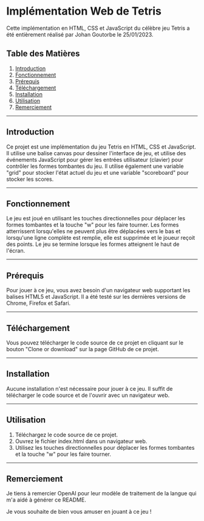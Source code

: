 # Implémentation Web de Tetris

Cette implémentation en HTML, CSS et JavaScript du célèbre jeu Tetris a été entièrement réalisé par Johan Goutorbe le 25/01/2023.

## Table des Matières

1. [Introduction](#Introduction)
2. [Fonctionnement](#Fonctionnement)
3. [Prérequis](#Prérequis)
4. [Téléchargement](#Téléchargement)
5. [Installation](#Installation)
6. [Utilisation](#Utilisation)
7. [Remerciement](#Remerciement)
***
## Introduction

Ce projet est une implémentation du jeu Tetris en HTML, CSS et JavaScript. Il utilise une balise canvas pour dessiner l'interface de jeu, et utilise des événements JavaScript pour gérer les entrées utilisateur (clavier) pour contrôler les formes tombantes du jeu. Il utilise également une variable "grid" pour stocker l'état actuel du jeu et une variable "scoreboard" pour stocker les scores.
***
## Fonctionnement

Le jeu est joué en utilisant les touches directionnelles pour déplacer les formes tombantes et la touche "w" pour les faire tourner. Les formes atterrissent lorsqu'elles ne peuvent plus être déplacées vers le bas et lorsqu'une ligne complète est remplie, elle est supprimée et le joueur reçoit des points. Le jeu se termine lorsque les formes atteignent le haut de l'écran.
***
## Prérequis

Pour jouer à ce jeu, vous avez besoin d'un navigateur web supportant les balises HTML5 et JavaScript. Il a été testé sur les dernières versions de Chrome, Firefox et Safari.
***
## Téléchargement

Vous pouvez télécharger le code source de ce projet en cliquant sur le bouton "Clone or download" sur la page GitHub de ce projet.
***
## Installation

Aucune installation n'est nécessaire pour jouer à ce jeu. Il suffit de télécharger le code source et de l'ouvrir avec un navigateur web.
***
## Utilisation

1. Téléchargez le code source de ce projet.
2. Ouvrez le fichier index.html dans un navigateur web.
3. Utilisez les touches directionnelles pour déplacer les formes tombantes et la touche "w" pour les faire tourner.
***
## Remerciement

Je tiens à remercier OpenAI pour leur modèle de traitement de la langue qui m'a aidé à générer ce README.

Je vous souhaite de bien vous amuser en jouant à ce jeu !
